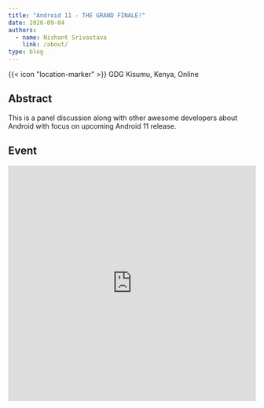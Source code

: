 ```yaml
---
title: "Android 11 - THE GRAND FINALE!"
date: 2020-09-04
authors:
  - name: Nishant Srivastava
    link: /about/
type: blog
---
```


{{< icon "location-marker" >}} GDG Kisumu, Kenya, Online

<!--more-->

## Abstract

This is a panel discussion along with other awesome developers about Android with focus on upcoming Android 11 release.

## Event

<iframe src="https://web.archive.org/web/20200902221348/https://www.meetup.com/GDGKisumu/events/wbbcvrybcmbhb/" frameborder="0" width="100%" height="480" allowfullscreen="true" mozallowfullscreen="true" webkitallowfullscreen="true"></iframe>
